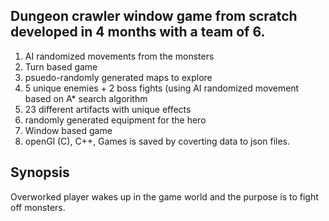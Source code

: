 ## Dungeon crawler window game from scratch developed in 4 months with a team of 6.

1. AI randomized movements from the monsters
2. Turn based game
3. psuedo-randomly generated maps to explore
4. 5 unique enemies + 2 boss fights (using AI randomized movement based on A* search algorithm
5. 23 different artifacts with unique effects
6. randomly generated equipment for the hero
7. Window based game
8. openGl (C), C++, Games is saved by coverting data to json files. 

## Synopsis
Overworked player wakes up in the game world and the purpose is to fight off monsters. 




